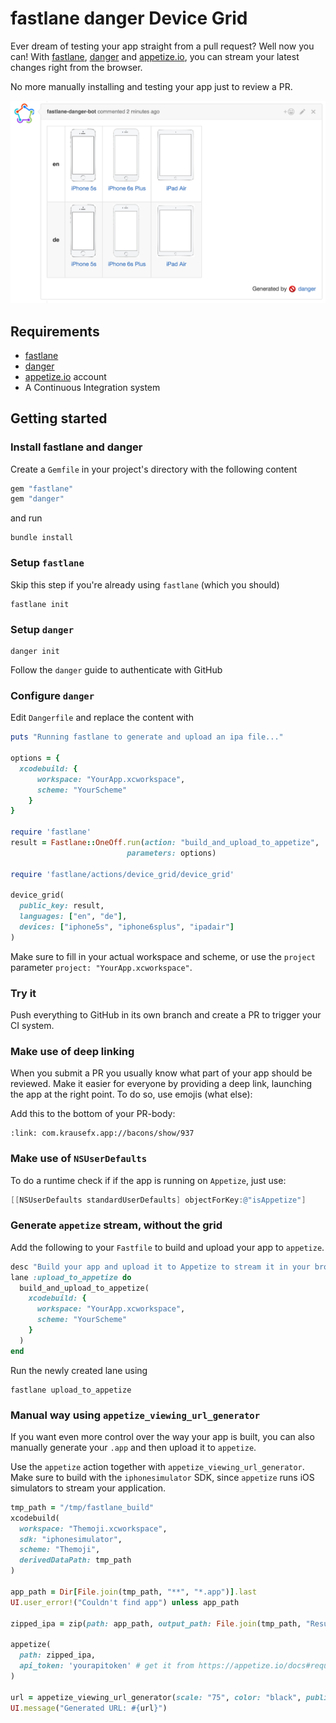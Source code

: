 # fastlane danger Device Grid

Ever dream of testing your app straight from a pull request? Well now you can! With [fastlane](https://fastlane.tools), [danger](https://github.com/danger/danger) and [appetize.io](https://appetize.io/), you can stream your latest changes right from the browser.

No more manually installing and testing your app just to review a PR.

![assets/GridExampleScreenshot.png](assets/GridExampleScreenshot.png)

## Requirements

- [fastlane](https://fastlane.tools)
- [danger](https://github.com/danger/danger)
- [appetize.io](https://appetize.io/) account
- A Continuous Integration system

## Getting started

### Install fastlane and danger

Create a `Gemfile` in your project's directory with the following content

```ruby
gem "fastlane"
gem "danger"
```

and run

```
bundle install
```

### Setup `fastlane`

Skip this step if you're already using `fastlane` (which you should)

```
fastlane init
```

### Setup `danger`

```
danger init
```

Follow the `danger` guide to authenticate with GitHub

### Configure `danger`

Edit `Dangerfile` and replace the content with

```ruby
puts "Running fastlane to generate and upload an ipa file..."

options = {
  xcodebuild: {
      workspace: "YourApp.xcworkspace",
      scheme: "YourScheme"
    }
}

require 'fastlane'
result = Fastlane::OneOff.run(action: "build_and_upload_to_appetize",
                          parameters: options)

require 'fastlane/actions/device_grid/device_grid'

device_grid(
  public_key: result,
  languages: ["en", "de"],
  devices: ["iphone5s", "iphone6splus", "ipadair"]
)
```

Make sure to fill in your actual workspace and scheme, or use the `project` parameter `project: "YourApp.xcworkspace"`.

### Try it

Push everything to GitHub in its own branch and create a PR to trigger your CI system. 

### Make use of deep linking

When you submit a PR you usually know what part of your app should be reviewed. Make it easier for everyone by providing a deep link, launching the app at the right point. To do so, use emojis (what else):

Add this to the bottom of your PR-body:

```
:link: com.krausefx.app://bacons/show/937
```

### Make use of `NSUserDefaults`

To do a runtime check if if the app is running on `Appetize`, just use:

```objective-c
[[NSUserDefaults standardUserDefaults] objectForKey:@"isAppetize"]
```

### Generate `appetize` stream, without the grid

Add the following to your `Fastfile` to build and upload your app to `appetize`. 

```ruby
desc "Build your app and upload it to Appetize to stream it in your browser"
lane :upload_to_appetize do
  build_and_upload_to_appetize(
    xcodebuild: {
      workspace: "YourApp.xcworkspace",
      scheme: "YourScheme"
    }
  )
end
```

Run the newly created lane using

```
fastlane upload_to_appetize
```

### Manual way using `appetize_viewing_url_generator`

If you want even more control over the way your app is built, you can also manually generate your `.app` and then upload it to `appetize`.

Use the `appetize` action together with `appetize_viewing_url_generator`. Make sure to build with the `iphonesimulator` SDK, since `appetize` runs iOS simulators to stream your application.

```ruby
tmp_path = "/tmp/fastlane_build"
xcodebuild(
  workspace: "Themoji.xcworkspace",
  sdk: "iphonesimulator",
  scheme: "Themoji",
  derivedDataPath: tmp_path
)

app_path = Dir[File.join(tmp_path, "**", "*.app")].last
UI.user_error!("Couldn't find app") unless app_path

zipped_ipa = zip(path: app_path, output_path: File.join(tmp_path, "Result.zip"))

appetize(
  path: zipped_ipa,
  api_token: 'yourapitoken' # get it from https://appetize.io/docs#request-api-token
)

url = appetize_viewing_url_generator(scale: "75", color: "black", public_key: "123123")
UI.message("Generated URL: #{url}")
```
